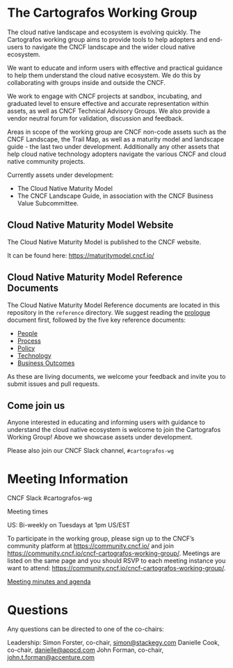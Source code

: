 # The Cartografos Working Group

The cloud native landscape and ecosystem is evolving quickly. The Cartografos working group aims to provide tools to help adopters and end-users to navigate the CNCF landscape and the wider cloud native ecosystem.

We want to educate and inform users with effective and practical guidance to help them understand the cloud native ecosystem. We do this by collaborating with groups inside and outside the CNCF.

We work to engage with CNCF projects at sandbox, incubating, and graduated level to ensure effective and accurate representation within assets, as well as CNCF Technical Advisory Groups. We also provide a vendor neutral forum for validation, discussion and feedback.

Areas in scope of the working group are CNCF non-code assets such as the CNCF Landscape, the Trail Map, as well as a maturity model and landscape guide - the last two under development. Additionally any other assets that help cloud native technology adopters navigate the various CNCF and cloud native community projects.

Currently assets under development:

* The Cloud Native Maturity Model
* The CNCF Landscape Guide, in association with the CNCF Business Value Subcommittee.

## Cloud Native Maturity Model Website

The Cloud Native Maturity Model is published to the CNCF website.

It can be found here: https://maturitymodel.cncf.io/

## Cloud Native Maturity Model Reference Documents

The Cloud Native Maturity Model Reference documents are located in this repository in the `reference` directory. We suggest reading the [prologue](./reference/prologue.md) document first, followed by the five key reference documents:

* [People](./reference/people.md)
* [Process](./reference/process.md)  
* [Policy](./reference/policy.md)  
* [Technology](./reference/technology.md)
* [Business Outcomes](./reference/business_outcomes.md)

As these are living documents, we welcome your feedback and invite you to submit issues and pull requests.

## Come join us

Anyone interested in educating and informing users with guidance to understand the cloud native ecosystem is welcome to join the Cartografos Working Group! Above we showcase assets under development.  

Please also join our CNCF Slack channel, `#cartografos-wg`

# Meeting Information 

CNCF Slack #cartografos-wg

Meeting times

US: Bi-weekly on Tuesdays at 1pm US/EST

To participate in the working group, please sign up to the CNCF’s community platform at https://community.cncf.io/ and join https://community.cncf.io/cncf-cartografos-working-group/. 
Meetings are listed on the same page and you should RSVP to each meeting instance you want to attend: https://community.cncf.io/cncf-cartografos-working-group/.

[Meeting minutes and agenda](https://docs.google.com/document/d/15aRVtbMT9F472wOv8bBU7Wg893ugXUf-WtP3g9Ob_KY/edit#heading=h.itd3wrdelhab)

# Questions

Any questions can be directed to one of the co-chairs: 

Leadership:
Simon Forster, co-chair, simon@stackegy.com
Danielle Cook, co-chair, danielle@appcd.com
John Forman, co-chair, john.t.forman@accenture.com
